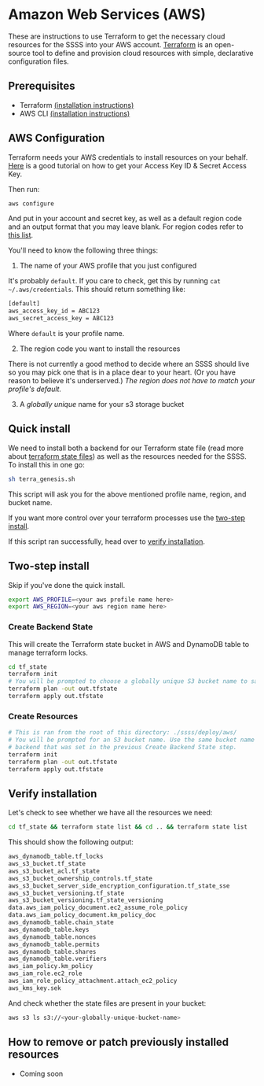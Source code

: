 # Amazon Web Services (AWS)

These are instructions to use Terraform to get the necessary cloud resources for the SSSS into your AWS account. [Terraform](https://www.terraform.io/) is an open-source tool to define and provision cloud resources with simple, declarative configuration files.

## Prerequisites

- Terraform [(installation instructions)](https://developer.hashicorp.com/terraform/tutorials/aws-get-started/install-cli)
- AWS CLI [(installation instructions)](https://docs.aws.amazon.com/cli/latest/userguide/getting-started-install.html)

## AWS Configuration

Terraform needs your AWS credentials to install resources on your behalf. [Here](https://www.msp360.com/resources/blog/how-to-find-your-aws-access-key-id-and-secret-access-key/#:~:text=1%20Go%20to%20Amazon%20Web,and%20Secret%20Access%20Key%20option.) is a good tutorial on how to get your Access Key ID & Secret Access Key.

Then run:

```bash
aws configure
```

And put in your account and secret key, as well as a default region code and an output format that you may leave blank. For region codes refer to [this list](https://www.aws-services.info/regions.html).

You'll need to know the following three things:

1. The name of your AWS profile that you just configured

It's probably `default`. If you care to check, get this by running `cat ~/.aws/credentials`. This should return something like:

```bash
[default]
aws_access_key_id = ABC123
aws_secret_access_key = ABC123
```

Where `default` is your profile name.

2. The region code you want to install the resources

There is not currently a good method to decide where an SSSS should live so you may pick one that is in a place dear to your heart. (Or you have reason to believe it's underserved.) *The region does not have to match your profile's default.*

3. A *globally unique* name for your s3 storage bucket

## Quick install

We need to install both a backend for our Terraform state file (read more about [terraform state files](https://www.pluralsight.com/resources/blog/cloud/what-is-terraform-state)) as well as the resources needed for the SSSS. To install this in one go:

```bash
sh terra_genesis.sh
```

This script will ask you for the above mentioned profile name, region, and bucket name.

If you want more control over your terraform processes use the [two-step install](#two-step-install). 

If this script ran successfully, head over to [verify installation](#verify-installation).

## Two-step install

Skip if you've done the quick install.

```bash
export AWS_PROFILE=<your aws profile name here>
export AWS_REGION=<your aws region name here>
```

### Create Backend State

This will create the Terraform state bucket in AWS and DynamoDB table to manage terraform locks.

```bash
cd tf_state
terraform init
# You will be prompted to choose a globally unique S3 bucket name to save the Terraform state.
terraform plan -out out.tfstate
terraform apply out.tfstate
```

### Create Resources

```bash
# This is ran from the root of this directory: ./ssss/deploy/aws/
# You will be prompted for an S3 bucket name. Use the same bucket name for the
# backend that was set in the previous Create Backend State step.
terraform init
terraform plan -out out.tfstate
terraform apply out.tfstate
```

## Verify installation

Let's check to see whether we have all the resources we need:

```bash 
cd tf_state && terraform state list && cd .. && terraform state list
```

This should show the following output:

```bash
aws_dynamodb_table.tf_locks
aws_s3_bucket.tf_state
aws_s3_bucket_acl.tf_state
aws_s3_bucket_ownership_controls.tf_state
aws_s3_bucket_server_side_encryption_configuration.tf_state_sse
aws_s3_bucket_versioning.tf_state
aws_s3_bucket_versioning.tf_state_versioning
data.aws_iam_policy_document.ec2_assume_role_policy
data.aws_iam_policy_document.km_policy_doc
aws_dynamodb_table.chain_state
aws_dynamodb_table.keys
aws_dynamodb_table.nonces
aws_dynamodb_table.permits
aws_dynamodb_table.shares
aws_dynamodb_table.verifiers
aws_iam_policy.km_policy
aws_iam_role.ec2_role
aws_iam_role_policy_attachment.attach_ec2_policy
aws_kms_key.sek
```

And check whether the state files are present in your bucket:

```bash
aws s3 ls s3://<your-globally-unique-bucket-name>
```

## How to remove or patch previously installed resources

- Coming soon